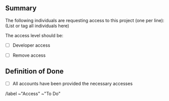 ## Summary

The following individuals are requesting access to this project (one per line):
(List or tag all individuals here)


The access level should be:
- [ ] Developer access
- [ ] Remove access


## Definition of Done
- [ ] All accounts have been provided the necessary accesses





/label ~"Access" ~"To Do"